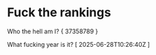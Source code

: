 # Fuck the rankings

Who the hell am I?
{ 37358789 }

What fucking year is it?
[ 2025-06-28T10:26:40Z ]
